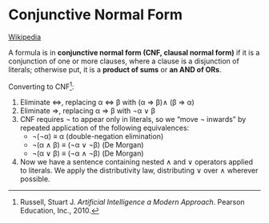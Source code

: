 # Conjunctive Normal Form
[Wikipedia](https://en.wikipedia.org/wiki/Conjunctive_normal_form)

A formula is in **conjunctive normal form (CNF, clausal normal form)** if it is a conjunction of one or more clauses, where a clause is a disjunction of literals; otherwise put, it is a **product of sums** or **an AND of ORs**.

Converting to CNF[^ai-modern]:
1. Eliminate ⇔, replacing α ⇔ β with (α ⇒ β)∧ (β ⇒ α)
2. Eliminate ⇒, replacing α ⇒ β with ¬α ∨ β
3. CNF requires ¬ to appear only in literals, so we “move ¬ inwards” by repeated application of the following equivalences:
   - ¬(¬α) ≡ α  (double-negation elimination)
   - ¬(α ∧ β) ≡ (¬α ∨ ¬β)  (De Morgan)
   - ¬(α ∨ β) ≡ (¬α ∧ ¬β)  (De Morgan)
4. Now we have a sentence containing nested ∧ and ∨ operators applied to literals. We apply the distributivity law, distributing ∨ over ∧ wherever possible.


[^ai-modern]: Russell, Stuart J. _Artificial Intelligence a Modern Approach_. Pearson Education, Inc., 2010.